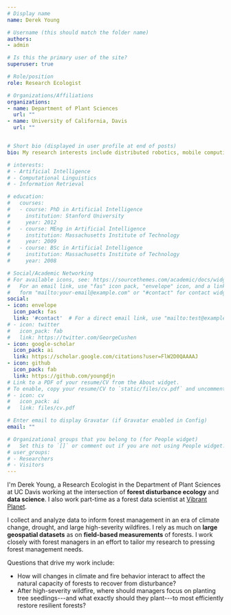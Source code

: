 ```yaml
---
# Display name
name: Derek Young

# Username (this should match the folder name)
authors:
- admin

# Is this the primary user of the site?
superuser: true

# Role/position
role: Research Ecologist

# Organizations/Affiliations
organizations:
- name: Department of Plant Sciences
  url: ""
- name: University of California, Davis
  url: ""


# Short bio (displayed in user profile at end of posts)
bio: My research interests include distributed robotics, mobile computing and programmable matter.

# interests:
# - Artificial Intelligence
# - Computational Linguistics
# - Information Retrieval

# education:
#   courses:
#   - course: PhD in Artificial Intelligence
#     institution: Stanford University
#     year: 2012
#   - course: MEng in Artificial Intelligence
#     institution: Massachusetts Institute of Technology
#     year: 2009
#   - course: BSc in Artificial Intelligence
#     institution: Massachusetts Institute of Technology
#     year: 2008

# Social/Academic Networking
# For available icons, see: https://sourcethemes.com/academic/docs/widgets/#icons
#   For an email link, use "fas" icon pack, "envelope" icon, and a link in the
#   form "mailto:your-email@example.com" or "#contact" for contact widget.
social:
- icon: envelope
  icon_pack: fas
  link: '#contact'  # For a direct email link, use "mailto:test@example.org".
# - icon: twitter
#   icon_pack: fab
#   link: https://twitter.com/GeorgeCushen
- icon: google-scholar
  icon_pack: ai
  link: https://scholar.google.com/citations?user=FlW2D0QAAAAJ
- icon: github
  icon_pack: fab
  link: https://github.com/youngdjn
# Link to a PDF of your resume/CV from the About widget.
# To enable, copy your resume/CV to `static/files/cv.pdf` and uncomment the lines below.
# - icon: cv
#   icon_pack: ai
#   link: files/cv.pdf

# Enter email to display Gravatar (if Gravatar enabled in Config)
email: ""

# Organizational groups that you belong to (for People widget)
#   Set this to `[]` or comment out if you are not using People widget.
# user_groups:
# - Researchers
# - Visitors
---
```


I'm Derek Young, a Research Ecologist in the Department of Plant Sciences at UC Davis working at the intersection of **forest disturbance ecology** and **data science**. I also work part-time as a forest data scientist at [Vibrant Planet](https://www.vibrantplanet.net/).

I collect and analyze data to inform forest management in an era of climate change, drought, and large high-severity wildfires. I rely as much on **large geospatial datasets** as on **field-based measurements** of forests. I work closely with forest managers in an effort to tailor my research to pressing forest management needs.

Questions that drive my work include:

* How will changes in climate and fire behavior interact to affect the natural capacity of forests to recover from disturbance?
* After high-severity wildfire, where should managers focus on planting tree seedlings---and what exactly should they plant---to most efficiently restore resilient forests?
